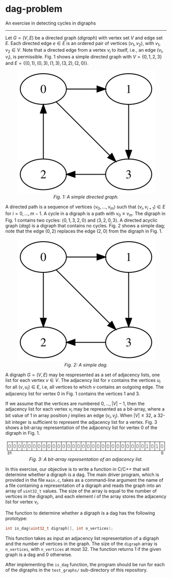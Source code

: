 # dag-problem
An exercise in detecting cycles in digraphs

-----

Let $G = (V,E)$ be a directed graph (*digraph*) with vertex set $V$ and edge set $E$. Each
directed edge $e \in E$ is an ordered pair of vertices $(v_1,v_2)$, with $v_1, v_2 \in V$. Note that a
directed edge from a vertex $v_i$ to itself, i.e., an edge $(v_i,v_i)$, is permissible. Fig. 1 shows
a simple directed graph with $V = \lbrace 0, 1, 2, 3 \rbrace$ and $E = \lbrace (0,1), (0,3), (1,3), (3,2), (2,0) \rbrace$.

<p align="center">
<img src="/figures/digraph.svg"/>
<br>
<em>Fig. 1: A simple directed graph.</em>
</p>

A directed path is a sequence of vertices $\langle v_0, \ldots, v_m \rangle$ such that
$(v_i, v_{i+1}) \in E$ for $i = 0, \ldots, m-1$. A cycle in a digraph is a path with $v_0 \equiv v_m$.
The digraph in Fig. 1 contains two cycles: $\langle 0, 1, 3, 2, 0 \rangle$ and $\langle 3, 2, 0, 3 \rangle$.
A directed acyclic graph (*dag*) is a digraph that contains no cycles. Fig. 2 shows a simple
dag; note that the edge $(0,2)$ replaces the edge $(2,0)$ from the digraph in Fig. 1.

<p align="center">
<img src="/figures/dag.svg"/>
<br>
<em>Fig. 2: A simple dag.</em>
</p>

A digraph $G = (V,E)$ may be respresented as a set of adjacency
lists, one list for each vertex $v \in V$. The adjacency list for $v$ contains the vertices
$u_i$ for all $(v,u_i) \in E$, i.e, all vertices to which $v$ contains an outgoing edge.
The adjacency list for vertex $0$ in Fig. 1 contains the vertices $1$ and $3$.

If we assume that the vertices are numbered $0, \ldots, |V|-1$, then the adjacency list
for each vertex $v_i$ may be represented as a bit-array, where a bit value of 1 in
array position $j$ implies an edge $(v_i, v_j)$. When $|V| \le 32$, a 32-bit integer
is sufficient to represent the adjacency list for a vertex. Fig. 3 shows a bit-array
representation of the adjacency list for vertex $0$ of the digraph in Fig. 1.

<p align="center">
<img src="/figures/adj_list.svg"/>
<br>
<em>Fig. 3: A bit-array representation of an adjacency list.</em>
</p>

In this exercise, our objective is to write a function in C/C++ that will
determine whether a digraph is a dag. The main driver program, which is
provided in the file `main.c`, takes as a command-line argument the name of a file containing a
representation of a digraph and reads the graph into an array of `uint32_t`
values. The size of the array is equal to the number of vertices in the digraph,
and each element $i$ of the array stores the adjacency list for vertex $v_i$.

The function to determine whether a digraph is a dag has the following
prototype:
```c
int is_dag(uint32_t digraph[], int n_vertices);
```
This function takes as input an adjacency list representation of a digraph
and the number of vertices in the graph. The size of the `digraph` array is
`n_vertices`, with `n_vertices` at most 32. The function returns 1 if the given
graph is a dag and 0 otherwise.

After implementing the `is_dag` function, the program should be run for each of
the digraphs in the `test_graphs/` sub-directory of this repository.
